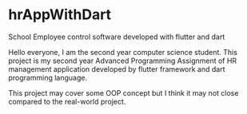 # hrAppWithDart
School Employee control software developed with flutter and dart




Hello everyone,
     I am the second year computer science student. This project is my second year Advanced Programming Assignment of HR management application developed by flutter framework and dart programming language.



This project may cover some OOP concept but I think it may not close compared to the real-world project. 
